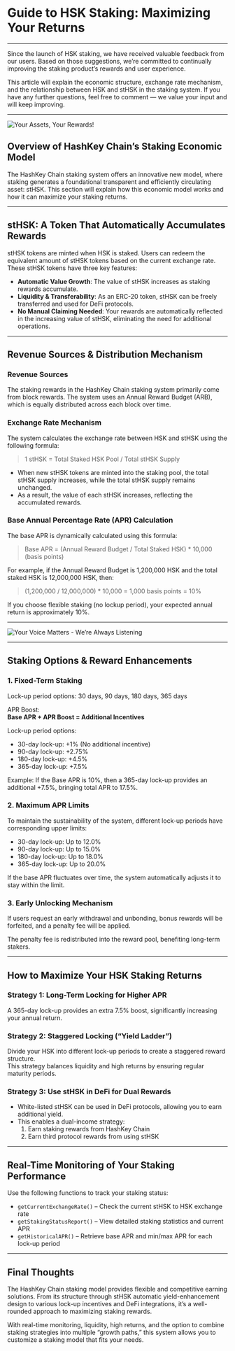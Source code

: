 # Guide to HSK Staking: Maximizing Your Returns
---

Since the launch of HSK staking, we have received valuable feedback from our users. Based on those suggestions, we’re committed to continually improving the staking product’s rewards and user experience.

This article will explain the economic structure, exchange rate mechanism, and the relationship between HSK and stHSK in the staking system. If you have any further questions, feel free to comment — we value your input and will keep improving.

---

![Your Assets, Your Rewards!](https://cdn.jsdelivr.net/gh/HashkeyHSK/official-web-data@main/img/20250305-1.webp)

## Overview of HashKey Chain’s Staking Economic Model

The HashKey Chain staking system offers an innovative new model, where staking generates a foundational transparent and efficiently circulating asset: stHSK. This section will explain how this economic model works and how it can maximize your staking returns.

---

## stHSK: A Token That Automatically Accumulates Rewards

stHSK tokens are minted when HSK is staked. Users can redeem the equivalent amount of stHSK tokens based on the current exchange rate. These stHSK tokens have three key features:

- **Automatic Value Growth**: The value of stHSK increases as staking rewards accumulate.
- **Liquidity & Transferability**: As an ERC-20 token, stHSK can be freely transferred and used for DeFi protocols.
- **No Manual Claiming Needed**: Your rewards are automatically reflected in the increasing value of stHSK, eliminating the need for additional operations.

---

## Revenue Sources & Distribution Mechanism

### Revenue Sources

The staking rewards in the HashKey Chain staking system primarily come from block rewards. The system uses an Annual Reward Budget (ARB), which is equally distributed across each block over time.

### Exchange Rate Mechanism

The system calculates the exchange rate between HSK and stHSK using the following formula:

> 1 stHSK = Total Staked HSK Pool / Total stHSK Supply


- When new stHSK tokens are minted into the staking pool, the total stHSK supply increases, while the total stHSK supply remains unchanged.
- As a result, the value of each stHSK increases, reflecting the accumulated rewards.

### Base Annual Percentage Rate (APR) Calculation

The base APR is dynamically calculated using this formula:

> Base APR = (Annual Reward Budget / Total Staked HSK) * 10,000 (basis points)

For example, if the Annual Reward Budget is 1,200,000 HSK and the total staked HSK is 12,000,000 HSK, then:

> (1,200,000 / 12,000,000) * 10,000 = 1,000 basis points = 10%


If you choose flexible staking (no lockup period), your expected annual return is approximately 10%.

---

![Your Voice Matters - We’re Always Listening](https://cdn.jsdelivr.net/gh/HashkeyHSK/official-web-data@main/img/20250305-2.webp)

---

## Staking Options & Reward Enhancements

### 1. Fixed-Term Staking

Lock-up period options: 30 days, 90 days, 180 days, 365 days

APR Boost:  
**Base APR + APR Boost = Additional Incentives**

Lock-up period options:

- 30-day lock-up: +1% (No additional incentive)
- 90-day lock-up: +2.75%
- 180-day lock-up: +4.5%
- 365-day lock-up: +7.5%

Example: If the Base APR is 10%, then a 365-day lock-up provides an additional +7.5%, bringing total APR to 17.5%.

### 2. Maximum APR Limits

To maintain the sustainability of the system, different lock-up periods have corresponding upper limits:

- 30-day lock-up: Up to 12.0%
- 90-day lock-up: Up to 15.0%
- 180-day lock-up: Up to 18.0%
- 365-day lock-up: Up to 20.0%

If the base APR fluctuates over time, the system automatically adjusts it to stay within the limit.

### 3. Early Unlocking Mechanism

If users request an early withdrawal and unbonding, bonus rewards will be forfeited, and a penalty fee will be applied.

The penalty fee is redistributed into the reward pool, benefiting long-term stakers.

---

## How to Maximize Your HSK Staking Returns

### Strategy 1: Long-Term Locking for Higher APR

A 365-day lock-up provides an extra 7.5% boost, significantly increasing your annual return.

### Strategy 2: Staggered Locking (“Yield Ladder”)

Divide your HSK into different lock-up periods to create a staggered reward structure.  
This strategy balances liquidity and high returns by ensuring regular maturity periods.

### Strategy 3: Use stHSK in DeFi for Dual Rewards

- White-listed stHSK can be used in DeFi protocols, allowing you to earn additional yield.
- This enables a dual-income strategy:
  1. Earn staking rewards from HashKey Chain
  2. Earn third protocol rewards from using stHSK

---

## Real-Time Monitoring of Your Staking Performance

Use the following functions to track your staking status:

- `getCurrentExchangeRate()` – Check the current stHSK to HSK exchange rate
- `getStakingStatusReport()` – View detailed staking statistics and current APR
- `getHistoricalAPR()` – Retrieve base APR and min/max APR for each lock-up period

---

## Final Thoughts

The HashKey Chain staking model provides flexible and competitive earning solutions. From its structure through stHSK automatic yield-enhancement design to various lock-up incentives and DeFi integrations, it’s a well-rounded approach to maximizing staking rewards.

With real-time monitoring, liquidity, high returns, and the option to combine staking strategies into multiple “growth paths,” this system allows you to customize a staking model that fits your needs.

